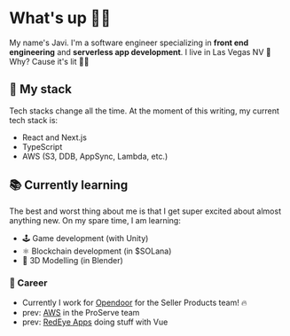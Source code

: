 # What's up 👋🏽

My name's Javi. I'm a software engineer specializing in **front end engineering** and **serverless app development**. I live in Las Vegas NV 🎰 Why? Cause it's lit 🤟🏽

## 🥞 My stack

Tech stacks change all the time. At the moment of this writing, my current tech stack is:

- React and Next.js
- TypeScript
- AWS (S3, DDB, AppSync, Lambda, etc.)

## 📚 Currently learning

The best and worst thing about me is that I get super excited about almost anything new. On my spare time, I am learning:

- 🕹 Game development (with Unity)
- ⚛️ Blockchain development (in $SOLana)
- 🗿 3D Modelling (in Blender)

### 💼 Career

- Currently I work for [Opendoor](https://www.opendoor.com/) for the Seller Products team! 🔥
- prev: [AWS](https://aws.amazon.com/) in the ProServe team
- prev: [RedEye Apps](https://www.redeye.co/) doing stuff with Vue

<!--
Made with 🧠
-->
